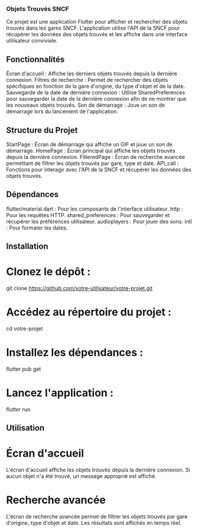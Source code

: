 ### Objets Trouvés SNCF
Ce projet est une application Flutter pour afficher et rechercher des objets trouvés dans les gares SNCF. L'application utilise l'API de la SNCF pour récupérer les données des objets trouvés et les affiche dans une interface utilisateur conviviale.

## Fonctionnalités
Écran d'accueil : Affiche les derniers objets trouvés depuis la dernière connexion.
Filtres de recherche : Permet de rechercher des objets spécifiques en fonction de la gare d'origine, du type d'objet et de la date.
Sauvegarde de la date de dernière connexion : Utilise SharedPreferences pour sauvegarder la date de la dernière connexion afin de ne montrer que les nouveaux objets trouvés.
Son de démarrage : Joue un son de démarrage lors du lancement de l'application.

## Structure du Projet
StartPage : Écran de démarrage qui affiche un GIF et joue un son de démarrage.
HomePage : Écran principal qui affiche les objets trouvés depuis la dernière connexion.
FilteredPage : Écran de recherche avancée permettant de filtrer les objets trouvés par gare, type et date.
API_call : Fonctions pour interagir avec l'API de la SNCF et récupérer les données des objets trouvés.

## Dépendances
flutter/material.dart : Pour les composants de l'interface utilisateur.
http : Pour les requêtes HTTP.
shared_preferences : Pour sauvegarder et récupérer les préférences utilisateur.
audioplayers : Pour jouer des sons.
intl : Pour formater les dates.

## Installation
# Clonez le dépôt :
git clone https://github.com/votre-utilisateur/votre-projet.git

# Accédez au répertoire du projet :
cd votre-projet

# Installez les dépendances :
flutter pub get

# Lancez l'application :
flutter run

## Utilisation
# Écran d'accueil
L'écran d'accueil affiche les objets trouvés depuis la dernière connexion. Si aucun objet n'a été trouvé, un message approprié est affiché.

# Recherche avancée
L'écran de recherche avancée permet de filtrer les objets trouvés par gare d'origine, type d'objet et date. Les résultats sont affichés en temps réel.
